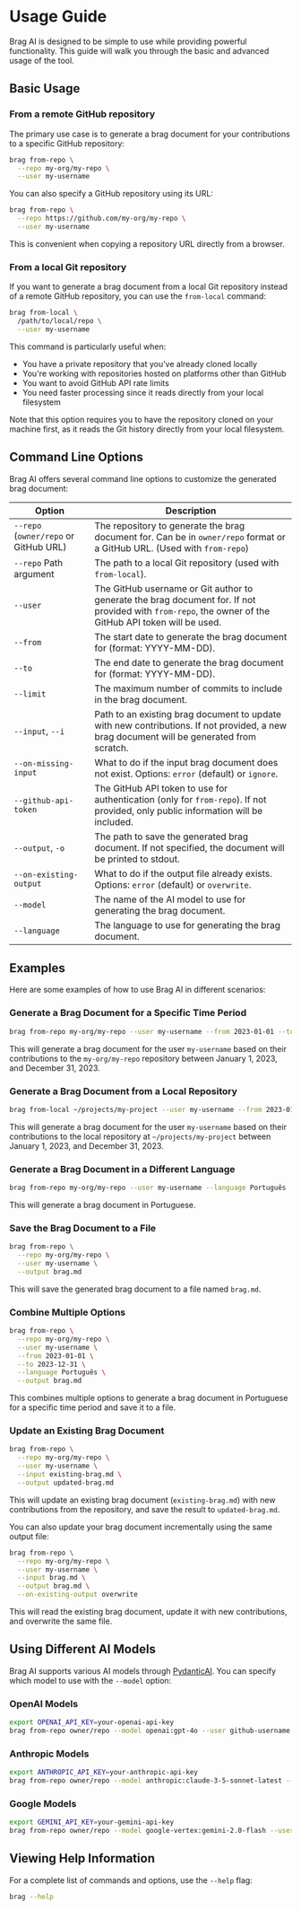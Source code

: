 # Usage Guide

Brag AI is designed to be simple to use while providing powerful functionality. This guide will walk you through the basic and advanced usage of the tool.

## Basic Usage

### From a remote GitHub repository

The primary use case is to generate a brag document for your contributions to a specific GitHub repository:

```bash
brag from-repo \
  --repo my-org/my-repo \
  --user my-username
```

You can also specify a GitHub repository using its URL:

```bash
brag from-repo \
  --repo https://github.com/my-org/my-repo \
  --user my-username
```

This is convenient when copying a repository URL directly from a browser.

### From a local Git repository

If you want to generate a brag document from a local Git repository instead of a remote GitHub repository, you can use the `from-local` command:

```bash
brag from-local \
  /path/to/local/repo \
  --user my-username
```

This command is particularly useful when:

- You have a private repository that you've already cloned locally
- You're working with repositories hosted on platforms other than GitHub
- You want to avoid GitHub API rate limits
- You need faster processing since it reads directly from your local filesystem

Note that this option requires you to have the repository cloned on your machine first, as it reads the Git history directly from your local filesystem.

## Command Line Options

Brag AI offers several command line options to customize the generated brag document:

| Option                                | Description                                                                                                                                            |
| ------------------------------------- | ------------------------------------------------------------------------------------------------------------------------------------------------------ |
| `--repo` (`owner/repo` or GitHub URL) | The repository to generate the brag document for. Can be in `owner/repo` format or a GitHub URL. (Used with `from-repo`)                               |
| `--repo` Path argument                | The path to a local Git repository (used with `from-local`).                                                                                           |
| `--user`                              | The GitHub username or Git author to generate the brag document for. If not provided with `from-repo`, the owner of the GitHub API token will be used. |
| `--from`                              | The start date to generate the brag document for (format: YYYY-MM-DD).                                                                                 |
| `--to`                                | The end date to generate the brag document for (format: YYYY-MM-DD).                                                                                   |
| `--limit`                             | The maximum number of commits to include in the brag document.                                                                                         |
| `--input`, `--i`                      | Path to an existing brag document to update with new contributions. If not provided, a new brag document will be generated from scratch.               |
| `--on-missing-input`                  | What to do if the input brag document does not exist. Options: `error` (default) or `ignore`.                                                          |
| `--github-api-token`                  | The GitHub API token to use for authentication (only for `from-repo`). If not provided, only public information will be included.                      |
| `--output`, `-o`                      | The path to save the generated brag document. If not specified, the document will be printed to stdout.                                                |
| `--on-existing-output`                | What to do if the output file already exists. Options: `error` (default) or `overwrite`.                                                               |
| `--model`                             | The name of the AI model to use for generating the brag document.                                                                                      |
| `--language`                          | The language to use for generating the brag document.                                                                                                  |

## Examples

Here are some examples of how to use Brag AI in different scenarios:

### Generate a Brag Document for a Specific Time Period

```bash
brag from-repo my-org/my-repo --user my-username --from 2023-01-01 --to 2023-12-31
```

This will generate a brag document for the user `my-username` based on their contributions to the `my-org/my-repo` repository between January 1, 2023, and December 31, 2023.

### Generate a Brag Document from a Local Repository

```bash
brag from-local ~/projects/my-project --user my-username --from 2023-01-01 --to 2023-12-31
```

This will generate a brag document for the user `my-username` based on their contributions to the local repository at `~/projects/my-project` between January 1, 2023, and December 31, 2023.

### Generate a Brag Document in a Different Language

```bash
brag from-repo my-org/my-repo --user my-username --language Português
```

This will generate a brag document in Portuguese.

### Save the Brag Document to a File

```bash
brag from-repo \
  --repo my-org/my-repo \
  --user my-username \
  --output brag.md
```

This will save the generated brag document to a file named `brag.md`.

### Combine Multiple Options

```bash
brag from-repo \
  --repo my-org/my-repo \
  --user my-username \
  --from 2023-01-01 \
  --to 2023-12-31 \
  --language Português \
  --output brag.md
```

This combines multiple options to generate a brag document in Portuguese for a specific time period and save it to a file.

### Update an Existing Brag Document

```bash
brag from-repo \
  --repo my-org/my-repo \
  --user my-username \
  --input existing-brag.md \
  --output updated-brag.md
```

This will update an existing brag document (`existing-brag.md`) with new contributions from the repository, and save the result to `updated-brag.md`.

You can also update your brag document incrementally using the same output file:

```bash
brag from-repo \
  --repo my-org/my-repo \
  --user my-username \
  --input brag.md \
  --output brag.md \
  --on-existing-output overwrite
```

This will read the existing brag document, update it with new contributions, and overwrite the same file.

## Using Different AI Models

Brag AI supports various AI models through [PydanticAI](https://ai.pydantic.dev/models/). You can specify which model to use with the `--model` option:

### OpenAI Models

```bash
export OPENAI_API_KEY=your-openai-api-key
brag from-repo owner/repo --model openai:gpt-4o --user github-username
```

### Anthropic Models

```bash
export ANTHROPIC_API_KEY=your-anthropic-api-key
brag from-repo owner/repo --model anthropic:claude-3-5-sonnet-latest --user github-username
```

### Google Models

```bash
export GEMINI_API_KEY=your-gemini-api-key
brag from-repo owner/repo --model google-vertex:gemini-2.0-flash --user github-username
```

## Viewing Help Information

For a complete list of commands and options, use the `--help` flag:

```bash
brag --help
```
